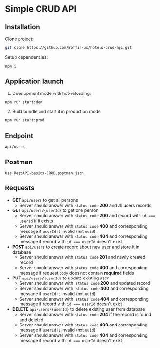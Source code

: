 # Simple CRUD API

## Installation

Clone project:

```bash
git clone https://github.com/Boffin-ux/hotels-crud-api.git
```

Setup dependencies:

```bash
npm i
```

## Application launch

1. Development mode with hot-reloading:

```bash
npm run start:dev
```

2. Build bundle and start it in production mode:

```bash
npm run start:prod
```

## Endpoint

```
api/users
```
## Postman
```
Use RestAPI-basics-CRUD.postman.json
```

## Requests

- **GET** `api/users` to get all persons
  - Server should answer with `status code` **200** and all users records
- **GET** `api/users/{userId}` to get one person
  - Server should answer with `status code` **200** and record with `id === userId` if it exists
  - Server should answer with `status code` **400** and corresponding message if `userId` is invalid (not `uuid`)
  - Server should answer with `status code` **404** and corresponding message if record with `id === userId` doesn't exist
- **POST** `api/users` to create record about new user and store it in database
  - Server should answer with `status code` **201** and newly created record
  - Server should answer with `status code` **400** and corresponding message if request `body` does not contain **required** fields
- **PUT** `api/users/{userId}` to update existing user
  - Server should answer with` status code` **200** and updated record
  - Server should answer with` status code` **400** and corresponding message if `userId` is invalid (not `uuid`)
  - Server should answer with` status code` **404** and corresponding message if record with `id === userId` doesn't exist
- **DELETE** `api/users/{userId}` to delete existing user from database
  - Server should answer with `status code` **204** if the record is found and deleted
  - Server should answer with `status code` **400** and corresponding message if `userId` is invalid (not `uuid`)
  - Server should answer with `status code` **404** and corresponding message if record with `id === userId` doesn't exist
